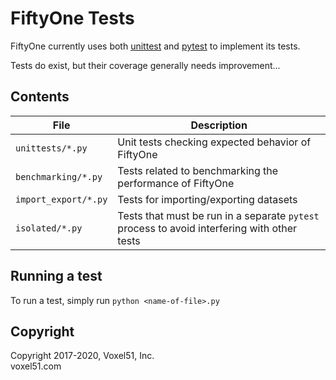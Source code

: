 # FiftyOne Tests

FiftyOne currently uses both
[unittest](https://docs.python.org/3/library/unittest.html) and
[pytest](https://docs.pytest.org/en/stable) to implement its tests.

Tests do exist, but their coverage generally needs improvement...

## Contents

| File                 | Description                                                                                 |
| -------------------- | ------------------------------------------------------------------------------------------- |
| `unittests/*.py`     | Unit tests checking expected behavior of FiftyOne                                           |
| `benchmarking/*.py`  | Tests related to benchmarking the performance of FiftyOne                                   |
| `import_export/*.py` | Tests for importing/exporting datasets                                                      |
| `isolated/*.py`      | Tests that must be run in a separate `pytest` process to avoid interfering with other tests |

## Running a test

To run a test, simply run `python <name-of-file>.py`

## Copyright

Copyright 2017-2020, Voxel51, Inc.<br> voxel51.com
